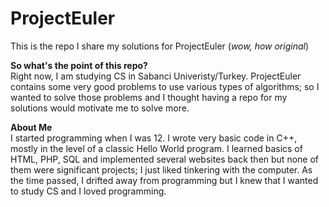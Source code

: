 # ProjectEuler
This is the repo I share my solutions for ProjectEuler (<i>wow, how original</i>)

<b>So what's the point of this repo?</b>
<br>
Right now, I am studying CS in Sabanci Univeristy/Turkey. ProjectEuler contains some very good problems to use various types of algorithms; so I wanted to solve those problems and I thought having a repo for my solutions would motivate me to solve more.

<b>About Me</b><br>
I started programming when I was 12. I wrote very basic code in C++, mostly in the level of a classic Hello World program. I learned basics of HTML, PHP, SQL and implemented several websites back then but none of them were significant projects; I just liked tinkering with the computer. As the time passed, I drifted away from programming but I knew that I wanted to study CS and I loved programming.
